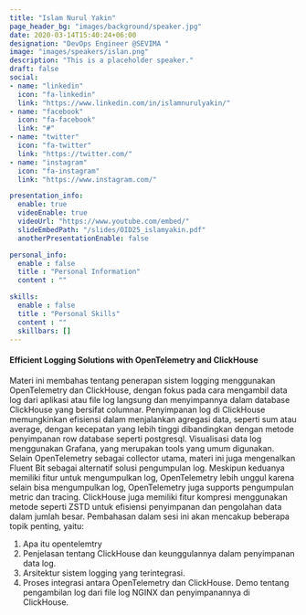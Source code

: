 ```yaml
---
title: "Islam Nurul Yakin"
page_header_bg: "images/background/speaker.jpg"
date: 2020-03-14T15:40:24+06:00
designation: "DevOps Engineer @SEVIMA "
image: "images/speakers/islan.png"
description: "This is a placeholder speaker."
draft: false
social:
- name: "linkedin"
  icon: "fa-linkedin"
  link: "https://www.linkedin.com/in/islamnurulyakin/"
- name: "facebook"
  icon: "fa-facebook"
  link: "#"
- name: "twitter"
  icon: "fa-twitter"
  link: "https://twitter.com/"
- name: "instagram"
  icon: "fa-instagram"
  link: "https://www.instagram.com/"

presentation_info:
  enable: true
  videoEnable: true
  videoUrl: "https://www.youtube.com/embed/"
  slideEmbedPath: "/slides/OID25_islamyakin.pdf" 
  anotherPresentationEnable: false

personal_info:
  enable : false
  title : "Personal Information"
  content : ""

skills:
  enable : false
  title : "Personal Skills"
  content : ""
  skillbars: []
---
```


#### Efficient Logging Solutions with OpenTelemetry and ClickHouse

Materi ini membahas tentang penerapan sistem logging menggunakan OpenTelemetry dan ClickHouse, dengan fokus pada cara mengambil data log dari aplikasi atau file log langsung dan menyimpannya dalam database ClickHouse yang bersifat columnar. Penyimpanan log di ClickHouse memungkinkan efisiensi dalam menjalankan agregasi data, seperti sum atau average, dengan kecepatan yang lebih tinggi dibandingkan dengan metode penyimpanan row database seperti postgresql. Visualisasi data log menggunakan Grafana, yang merupakan tools yang umum digunakan.
Selain OpenTelemetry sebagai collector utama, materi ini juga mengenalkan Fluent Bit sebagai alternatif solusi pengumpulan log. Meskipun keduanya memiliki fitur untuk mengumpulkan log, OpenTelemetry lebih unggul karena selain bisa mengumpulkan log, OpenTelemetry juga supports pengumpulan metric dan tracing. ClickHouse juga memiliki fitur kompresi menggunakan metode seperti ZSTD untuk efisiensi penyimpanan dan pengolahan data dalam jumlah besar.
Pembahasan dalam sesi ini akan mencakup beberapa topik penting, yaitu:
1. Apa itu opentelemtry
2. Penjelasan tentang ClickHouse dan keunggulannya dalam penyimpanan data log.
3. Arsitektur sistem logging yang terintegrasi.
4. Proses integrasi antara OpenTelemetry dan ClickHouse.
Demo tentang pengambilan log dari file log NGINX dan penyimpanannya di ClickHouse.
